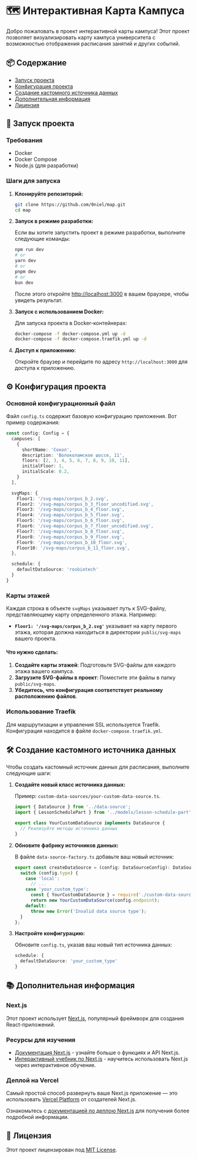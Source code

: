 # 🗺️ Интерактивная Карта Кампуса

Добро пожаловать в проект интерактивной карты кампуса! Этот проект позволяет визуализировать карту кампуса университета с возможностью отображения расписания занятий и других событий. 

## 📦 Содержание

- [Запуск проекта](#🚀-запуск-проекта)
- [Конфигурация проекта](#⚙️-конфигурация-проекта)
- [Создание кастомного источника данных](#🛠️-создание-кастомного-источника-данных)
- [Дополнительная информация](#📚-дополнительная-информация)
- [Лицензия](#📄-лицензия)

## 🚀 Запуск проекта

### Требования

- Docker
- Docker Compose
- Node.js (для разработки)

### Шаги для запуска

1. **Клонируйте репозиторий:**

   ```bash
   git clone https://github.com/0niel/map.git
   cd map
   ```

2. **Запуск в режиме разработки:**

   Если вы хотите запустить проект в режиме разработки, выполните следующие команды:

   ```bash
   npm run dev
   # or
   yarn dev
   # or
   pnpm dev
   # or
   bun dev
   ```

   После этого откройте [http://localhost:3000](http://localhost:3000) в вашем браузере, чтобы увидеть результат.

3. **Запуск с использованием Docker:**

   Для запуска проекта в Docker-контейнерах:

   ```bash
   docker-compose -f docker-compose.yml up -d
   docker-compose -f docker-compose.traefik.yml up -d
   ```

4. **Доступ к приложению:**

   Откройте браузер и перейдите по адресу `http://localhost:3000` для доступа к приложению.

## ⚙️ Конфигурация проекта

### Основной конфигурационный файл

Файл `config.ts` содержит базовую конфигурацию приложения. Вот пример содержания:

```typescript
const config: Config = {
  campuses: [
    {
      shortName: 'Сокол',
      description: 'Волоколамское шоссе, 11',
      floors: [2, 3, 4, 5, 6, 7, 8, 9, 10, 11],
      initialFloor: 1,
      initialScale: 0.2,
    }
  ],

  svgMaps: {
    Floor1: '/svg-maps/corpus_b_2.svg',
    Floor2: '/svg-maps/corpus_b_3_floor_uncodified.svg',
    Floor3: '/svg-maps/corpus_b_4_floor.svg',
    Floor4: '/svg-maps/corpus_b_5_floor.svg',
    Floor5: '/svg-maps/corpus_b_6_floor.svg',
    Floor6: '/svg-maps/corpus_b_7_floor_uncodified.svg',
    Floor7: '/svg-maps/corpus_b_8_floor.svg',
    Floor8: '/svg-maps/corpus_b_9_floor.svg',
    Floor9: '/svg-maps/corpus_b_10_floor.svg',
    Floor10: '/svg-maps/corpus_b_11_floor.svg',
  },

  schedule: {
    defaultDataSource: 'rosbiotech'
  }
}
```

### Карты этажей

Каждая строка в объекте `svgMaps` указывает путь к SVG-файлу, представляющему карту определенного этажа. Например:

- **`Floor1: '/svg-maps/corpus_b_2.svg'`** указывает на карту первого этажа, которая должна находиться в директории `public/svg-maps` вашего проекта.

#### Что нужно сделать:

1. **Создайте карты этажей**: Подготовьте SVG-файлы для каждого этажа вашего кампуса.
2. **Загрузите SVG-файлы в проект**: Поместите эти файлы в папку `public/svg-maps`.
3. **Убедитесь, что конфигурация соответствует реальному расположению файлов**.

### Использование Traefik

Для маршрутизации и управления SSL используется Traefik. Конфигурация находится в файле `docker-compose.traefik.yml`.

## 🛠️ Создание кастомного источника данных

Чтобы создать кастомный источник данных для расписания, выполните следующие шаги:

1. **Создайте новый класс источника данных:**

   Пример: `custom-data-sources/your-custom-data-source.ts`.

   ```typescript
   import { DataSource } from '../data-source';
   import { LessonSchedulePart } from '../models/lesson-schedule-part';

   export class YourCustomDataSource implements DataSource {
     // Реализуйте методы источника данных
   }
   ```

2. **Обновите фабрику источников данных:**

   В файле `data-source-factory.ts` добавьте ваш новый источник:

   ```typescript
   export const createDataSource = (config: DataSourceConfig): DataSource => {
     switch (config.type) {
       case 'local':
         // ...
       case 'your_custom_type':
         const { YourCustomDataSource } = require('./custom-data-sources/your-custom-data-source');
         return new YourCustomDataSource(config.endpoint);
       default:
         throw new Error('Invalid data source type');
     }
   };
   ```

3. **Настройте конфигурацию:**

   Обновите `config.ts`, указав ваш новый тип источника данных:

   ```typescript
   schedule: {
     defaultDataSource: 'your_custom_type'
   }
   ```

## 📚 Дополнительная информация

### Next.js

Этот проект использует [Next.js](https://nextjs.org), популярный фреймворк для создания React-приложений.

### Ресурсы для изучения

- [Документация Next.js](https://nextjs.org/docs) - узнайте больше о функциях и API Next.js.
- [Интерактивный учебник по Next.js](https://nextjs.org/learn) - научитесь использовать Next.js через интерактивное обучение.

### Деплой на Vercel

Самый простой способ развернуть ваше Next.js приложение — это использовать [Vercel Platform](https://vercel.com/new?utm_medium=default-template&filter=next.js&utm_source=create-next-app&utm_campaign=create-next-app-readme) от создателей Next.js.

Ознакомьтесь с [документацией по деплою Next.js](https://nextjs.org/docs/deployment) для получения более подробной информации.

## 📄 Лицензия

Этот проект лицензирован под [MIT License](LICENSE).